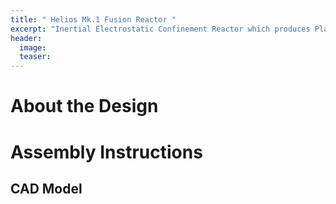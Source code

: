 ```yaml
---
title: " Helios Mk.1 Fusion Reactor "
excerpt: "Inertial Electrostatic Confinement Reactor which produces Plasma and Deuterium-Deuterium Fusion"
header:
  image: 
  teaser: 
---
```

# About the Design

# Assembly Instructions


## CAD Model 



